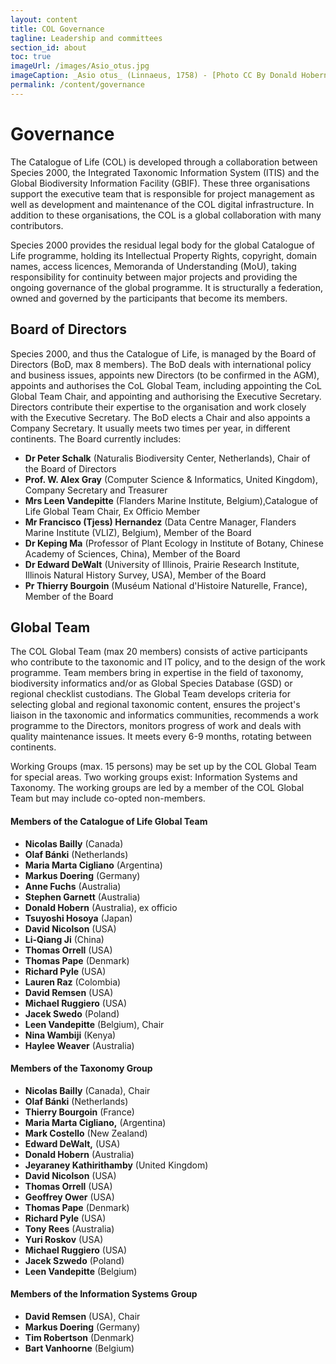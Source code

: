 ```yaml
---
layout: content
title: COL Governance
tagline: Leadership and committees
section_id: about
toc: true
imageUrl: /images/Asio_otus.jpg    
imageCaption: _Asio otus_ (Linnaeus, 1758) - [Photo CC By Donald Hobern](https://www.flickr.com/photos/dhobern/32387775737)
permalink: /content/governance
---
```

# Governance
The Catalogue of Life (COL) is developed through a collaboration between Species 2000, the Integrated Taxonomic Information System (ITIS) and the Global Biodiversity Information Facility (GBIF). These three organisations support the executive team that is responsible for project management as well as development and maintenance of the COL digital infrastructure. In addition to these organisations, the COL is a global collaboration with many contributors.

Species 2000 provides the residual legal body for the global Catalogue of Life programme, holding its Intellectual Property Rights, copyright, domain names, access licences, Memoranda of Understanding (MoU), taking responsibility for continuity between major projects and providing the ongoing governance of the global programme. It is structurally a federation, owned and governed by the participants that become its members.

## Board of Directors
Species 2000, and thus the Catalogue of Life, is managed by the Board of Directors (BoD, max 8 members). The BoD deals with international policy and business issues, appoints new Directors (to be confirmed in the AGM), appoints and authorises the CoL Global Team, including appointing the CoL Global Team Chair, and appointing and authorising the Executive Secretary. Directors contribute their expertise to the organisation and work closely with the Executive Secretary. The BoD elects a Chair and also appoints a Company Secretary. It usually meets two times per year, in different continents. The Board currently includes:

* **Dr Peter Schalk** (Naturalis Biodiversity Center, Netherlands), Chair of the Board of Directors
* **Prof. W. Alex Gray** (Computer Science & Informatics, United Kingdom), Company Secretary and Treasurer
* **Mrs Leen Vandepitte** (Flanders Marine Institute, Belgium),Catalogue of Life Global Team Chair, Ex Officio Member
* **Mr Francisco (Tjess) Hernandez** (Data Centre Manager, Flanders Marine Institute (VLIZ), Belgium), Member of the Board
* **Dr Keping Ma** (Professor of Plant Ecology in Institute of Botany, Chinese Academy of Sciences, China), Member of the Board
* **Dr Edward DeWalt** (University of Illinois, Prairie Research Institute, Illinois Natural History Survey, USA), Member of the Board
* **Pr Thierry Bourgoin** (Mus&eacute;um National d'Histoire Naturelle, France), Member of the Board

## Global Team
The COL Global Team (max 20 members) consists of active participants who contribute to the taxonomic and IT policy, and to the design of the work programme. Team members bring in expertise in the field of taxonomy, biodiversity informatics and/or as Global Species Database (GSD) or regional checklist custodians. The Global Team develops criteria for selecting global and regional taxonomic content, ensures the project's liaison in the taxonomic and informatics communities, recommends a work programme to the Directors, monitors progress of work and deals with quality maintenance issues. It meets every 6-9 months, rotating between continents. 

Working Groups (max. 15 persons) may be set up by the COL Global Team for special areas. Two working groups exist: Information Systems and Taxonomy. The working groups are led by a member of the COL Global Team but may include co-opted non-members.

#### Members of the Catalogue of Life Global Team
* **Nicolas Bailly** (Canada)
* **Olaf B&aacute;nki** (Netherlands)
* **Maria Marta Cigliano** (Argentina)
* **Markus Doering** (Germany)
* **Anne Fuchs** (Australia)
* **Stephen Garnett** (Australia)
* **Donald Hobern** (Australia), ex officio
* **Tsuyoshi Hosoya** (Japan)
* **David Nicolson** (USA)
* **Li-Qiang Ji** (China)
* **Thomas Orrell** (USA)
* **Thomas Pape** (Denmark)
* **Richard Pyle** (USA)
* **Lauren Raz** (Colombia)
* **David Remsen** (USA)
* **Michael Ruggiero** (USA)
* **Jacek Swedo** (Poland)
* **Leen Vandepitte** (Belgium), Chair
* **Nina Wambiji** (Kenya)
* **Haylee Weaver** (Australia)
 
#### Members of the Taxonomy Group
* **Nicolas Bailly** (Canada), Chair
* **Olaf B&aacute;nki** (Netherlands)
* **Thierry Bourgoin** (France)
* **Maria Marta Cigliano,** (Argentina)
* **Mark Costello** (New Zealand)
* **Edward DeWalt,** (USA)
* **Donald Hobern** (Australia)
* **Jeyaraney Kathirithamby** (United Kingdom)
* **David Nicolson** (USA)
* **Thomas Orrell** (USA)
* **Geoffrey Ower** (USA)
* **Thomas Pape** (Denmark)
* **Richard Pyle** (USA)
* **Tony Rees** (Australia)
* **Yuri Roskov** (USA)
* **Michael Ruggiero** (USA)
* **Jacek Szwedo** (Poland)
* **Leen Vandepitte** (Belgium)
 
#### Members of the Information Systems Group
* **David Remsen** (USA), Chair
* **Markus Doering** (Germany)
* **Tim Robertson** (Denmark)
* **Bart Vanhoorne** (Belgium)